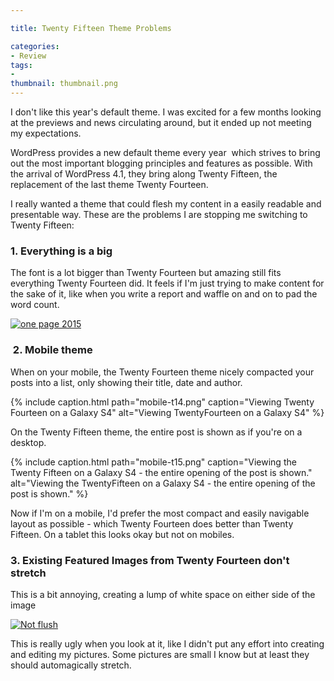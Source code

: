```yaml
---

title: Twenty Fifteen Theme Problems

categories:
- Review
tags:
- 
thumbnail: thumbnail.png
---
```


I don't like this year's default theme. I was excited for a few months looking at the previews and news circulating around, but it ended up not meeting my expectations.

<!-- more -->

WordPress provides a new default theme every year  which strives to bring out the most important blogging principles and features as possible. With the arrival of WordPress 4.1, they bring along Twenty Fifteen, the replacement of the last theme Twenty Fourteen.

I really wanted a theme that could flesh my content in a easily readable and presentable way. These are the problems I are stopping me switching to Twenty Fifteen:

### 1. Everything is a big

The font is a lot bigger than Twenty Fourteen but amazing still fits everything Twenty Fourteen did. It feels if I'm just trying to make content for the sake of it, like when you write a report and waffle on and on to pad the word count.

[![one page 2015]({{page.images}}one-page-2015.png)]({{page.images}}one-page-2015.png)

###  2. Mobile theme

When on your mobile, the Twenty Fourteen theme nicely compacted your posts into a list, only showing their title, date and author.

{% include caption.html path="mobile-t14.png" caption="Viewing Twenty Fourteen on a Galaxy S4" alt="Viewing TwentyFourteen on a Galaxy S4" %}

On the Twenty Fifteen theme, the entire post is shown as if you're on a desktop.

{% include caption.html path="mobile-t15.png" caption="Viewing the Twenty Fifteen on a Galaxy S4 - the entire opening of the post is shown." alt="Viewing the TwentyFifteen on a Galaxy S4 - the entire opening of the post is shown." %}

Now if I'm on a mobile, I'd prefer the most compact and easily navigable layout as possible - which Twenty Fourteen does better than Twenty Fifteen. On a tablet this looks okay but not on mobiles.

### 3. Existing Featured Images from Twenty Fourteen don't stretch

This is a bit annoying, creating a lump of white space on either side of the image

[![Not flush]({{page.images}}not-flush1.png)]({{page.images}}not-flush1.png)

This is really ugly when you look at it, like I didn't put any effort into creating and editing my pictures. Some pictures are small I know but at least they should automagically stretch.
